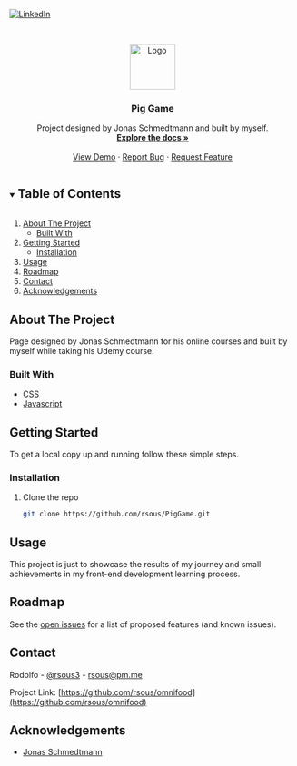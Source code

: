 <!--
*** Thanks for checking out the Best-README-Template. If you have a suggestion
*** that would make this better, please fork the repo and create a pull request
*** or simply open an issue with the tag "enhancement".
*** Thanks again! Now go create something AMAZING! :D
***
***
***
*** To avoid retyping too much info. Do a search and replace for the following:
*** github_username, repo_name, twitter_handle, email, project_title, project_description
-->

<!-- PROJECT SHIELDS -->
<!--
*** I'm using markdown "reference style" links for readability.
*** Reference links are enclosed in brackets [ ] instead of parentheses ( ).
*** See the bottom of this document for the declaration of the reference variables
*** for contributors-url, forks-url, etc. This is an optional, concise syntax you may use.
*** https://www.markdownguide.org/basic-syntax/#reference-style-links
-->

[![LinkedIn][linkedin-shield]][linkedin-url]

<!-- PROJECT LOGO -->
<br />
<p align="center">
  <a href="https://github.com/rsous/PigGame">
    <img src="dice-6" alt="Logo" width="80" height="80">
  </a>

  <h3 align="center">Pig Game</h3>

  <p align="center">
    Project designed by Jonas Schmedtmann and built by myself.
    <br />
    <a href="https://github.com/rsous/PigGame"><strong>Explore the docs »</strong></a>
    <br />
    <br />
    <a href="https://rsous.github.io/PigGame/">View Demo</a>
    ·
    <a href="https://github.com/rsous/PigGame/issues">Report Bug</a>
    ·
    <a href="https://github.com/rsous/PigGame/issues">Request Feature</a>
  </p>
</p>

<!-- TABLE OF CONTENTS -->
<details open="open">
  <summary><h2 style="display: inline-block">Table of Contents</h2></summary>
  <ol>
    <li>
      <a href="#about-the-project">About The Project</a>
      <ul>
        <li><a href="#built-with">Built With</a></li>
      </ul>
    </li>
    <li>
      <a href="#getting-started">Getting Started</a>
      <ul>
        <li><a href="#installation">Installation</a></li>
      </ul>
    </li>
    <li><a href="#usage">Usage</a></li>
    <li><a href="#roadmap">Roadmap</a></li>
    <li><a href="#contact">Contact</a></li>
    <li><a href="#acknowledgements">Acknowledgements</a></li>
  </ol>
</details>

<!-- ABOUT THE PROJECT -->

## About The Project

Page designed by Jonas Schmedtmann for his online courses and built by myself while taking his Udemy course.

### Built With

- [CSS]()
- [Javascript]()

<!-- GETTING STARTED -->

## Getting Started

To get a local copy up and running follow these simple steps.

### Installation

1. Clone the repo
   ```sh
   git clone https://github.com/rsous/PigGame.git
   ```

<!-- USAGE EXAMPLES -->

## Usage

This project is just to showcase the results of my journey and small achievements in my front-end development learning process.

<!-- ROADMAP -->

## Roadmap

See the [open issues](https://github.com/rsous/omnifood/issues) for a list of proposed features (and known issues).

<!-- CONTACT -->

## Contact

Rodolfo - [@rsous3](https://twitter.com/rsous3) - rsous@pm.me

Project Link: [https://github.com/rsous/omnifood](https://github.com/rsous/omnifood)

<!-- ACKNOWLEDGEMENTS -->

## Acknowledgements

- [Jonas Schmedtmann](https://codingheroes.io)

<!-- MARKDOWN LINKS & IMAGES -->
<!-- https://www.markdownguide.org/basic-syntax/#reference-style-links -->

[contributors-shield]: https://img.shields.io/github/contributors/rsous/repo.svg?style=for-the-badge
[contributors-url]: https://github.com/rsous/repo/graphs/contributors
[forks-shield]: https://img.shields.io/github/forks/rsous/repo.svg?style=for-the-badge
[forks-url]: https://github.com/rsous/repo/network/members
[stars-shield]: https://img.shields.io/github/stars/rsous/repo.svg?style=for-the-badge
[stars-url]: https://github.com/rsous/repo/stargazers
[issues-shield]: https://img.shields.io/github/issues/rsous/repo.svg?style=for-the-badge
[issues-url]: https://github.com/rsous/repo/issues
[license-shield]: https://img.shields.io/github/license/rsous/repo.svg?style=for-the-badge
[license-url]: https://github.com/rsous/repo/blob/master/LICENSE.txt
[linkedin-shield]: https://img.shields.io/badge/-LinkedIn-black.svg?style=for-the-badge&logo=linkedin&colorB=555
[linkedin-url]: https://linkedin.com/in/rsous
